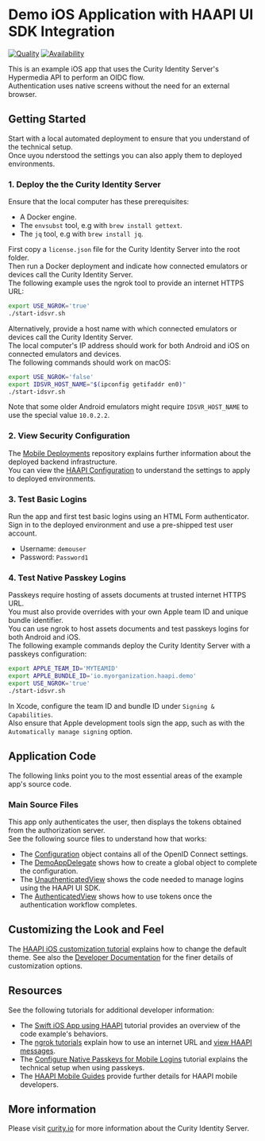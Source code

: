 # Demo iOS Application with HAAPI UI SDK Integration

[![Quality](https://img.shields.io/badge/quality-demo-red)](https://curity.io/resources/code-examples/status/)
[![Availability](https://img.shields.io/badge/availability-source-blue)](https://curity.io/resources/code-examples/status/)

This is an example iOS app that uses the Curity Identity Server's Hypermedia API to perform an OIDC flow.\
Authentication uses native screens without the need for an external browser.

## Getting Started

Start with a local automated deployment to ensure that you understand of the technical setup.\
Once uyou nderstood the settings you can also apply them to deployed environments.

### 1. Deploy the the Curity Identity Server

Ensure that the local computer has these prerequisites:

- A Docker engine.
- The `envsubst` tool, e.g with `brew install gettext`.
- The `jq` tool, e.g with `brew install jq`.

First copy a `license.json` file for the Curity Identity Server into the root folder.\
Then run a Docker deployment and indicate how connected emulators or devices call the Curity Identity Server.\
The following example uses the ngrok tool to provide an internet HTTPS URL:

```bash
export USE_NGROK='true'
./start-idsvr.sh
```

Alternatively, provide a host name with which connected emulators or devices call the Curity Identity Server.\
The local computer's IP address should work for both Android and iOS on connected emulators and devices.\
The following commands should work on macOS:

```bash
export USE_NGROK='false'
export IDSVR_HOST_NAME="$(ipconfig getifaddr en0)"
./start-idsvr.sh
```

Note that some older Android emulators might require `IDSVR_HOST_NAME` to use the special value `10.0.2.2`.

### 2. View Security Configuration

The [Mobile Deployments](https://github.com/curityio/mobile-deployments) repository explains further information about the deployed backend infrastructure.\
You can view the [HAAPI Configuration](https://github.com/curityio/mobile-deployments/blob/main/haapi/example-config-template.xml) to understand the settings to apply to deployed environments.

### 3. Test Basic Logins

Run the app and first test basic logins using an HTML Form authenticator.\
Sign in to the deployed environment and use a pre-shipped test user account.

- Username: `demouser`
- Password: `Password1`

### 4. Test Native Passkey Logins

Passkeys require hosting of assets documents at trusted internet HTTPS URL.\
You must also provide overrides with your own Apple team ID and unique bundle identifier.\
You can use ngrok to host assets documents and test passkeys logins for both Android and iOS.\
The following example commands deploy the Curity Identity Server with a passkeys configuration:

```bash
export APPLE_TEAM_ID='MYTEAMID'
export APPLE_BUNDLE_ID='io.myorganization.haapi.demo'
export USE_NGROK='true'
./start-idsvr.sh
```

In Xcode, configure the team ID and bundle ID under `Signing & Capabilities`.\
Also ensure that Apple development tools sign the app, such as with the `Automatically manage signing` option.

## Application Code

The following links point you to the most essential areas of the example app's source code.

### Main Source Files

This app only authenticates the user, then displays the tokens obtained from the authorization server.\
See the following source files to understand how that works:

- The [Configuration](src/Configuration.swift) object contains all of the OpenID Connect settings.
- The [DemoAppDelegate](src/DemoAppDelegate.swift) shows how to create a global object to complete the configuration.
- The [UnauthenticatedView](src/Views/UnauthenticatedView.swift) shows the code needed to manage logins using the HAAPI UI SDK.
- The [AuthenticatedView](src/Views/AuthenticatedView.swift) shows how to use tokens once the authentication workflow completes.

## Customizing the Look and Feel

The [HAAPI iOS customization tutorial](https://curity.io/resources/learn/haapi-mobile-ios-customization) explains how to change the default theme.
See also the [Developer Documentation](https://curity.io/docs/haapi-ios-ui-kit/latest/) for the finer details of customization options.

## Resources

See the following tutorials for additional developer information:

- The [Swift iOS App using HAAPI](https://curity.io/resources/learn/swift-ios-haapi/) tutorial provides an overview of the code example's behaviors.
- The [ngrok tutorials](https://curity.io/resources/learn/mobile-setup-ngrok/) explain how to use an internet URL and [view HAAPI messages](https://curity.io/resources/learn/expose-local-curity-ngrok/#ngrok-inspection-and-status).
-  The [Configure Native Passkeys for Mobile Logins](https://curity.io/resources/learn/mobile-logins-using-native-passkeys/) tutorial explains the technical setup when using passkeys.
- The [HAAPI Mobile Guides](https://curity.io/resources/haapi-ui-sdk/) provide further details for HAAPI mobile developers.

## More information

Please visit [curity.io](https://curity.io/) for more information about the Curity Identity Server.
